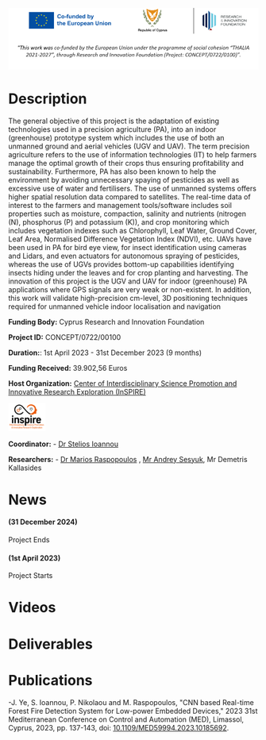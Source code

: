 ![Banner](/images/demetraBanner.png)

# Description
The general objective of this project is the adaptation of existing technologies used in a precision agriculture (PA), into an indoor (greenhouse) prototype system which includes the use of both an unmanned ground and aerial vehicles (UGV and
UAV). The term precision agriculture refers to the use of information technologies (IT) to help farmers manage the optimal growth of their crops thus ensuring profitability and sustainability. Furthermore, PA has also been known to help the
environment by avoiding unnecessary spaying of pesticides as well as excessive use of water and fertilisers. The use of unmanned systems offers higher spatial resolution data compared to satellites. The real-time data of interest to the farmers
and management tools/software includes soil properties such as moisture, compaction, salinity and nutrients (nitrogen (N), phosphorus (P) and potassium (K)), and crop monitoring which includes vegetation indexes such as Chlorophyll, Leaf Water,
Ground Cover, Leaf Area, Normalised Difference Vegetation Index (NDVI), etc. UAVs have been used in PA for bird eye view, for insect identification using cameras and Lidars, and even actuators for autonomous spraying of pesticides, whereas the use
of UGVs provides bottom-up capabilities identifying insects hiding under the leaves and for crop planting and harvesting. The innovation of this project is the UGV and UAV for indoor (greenhouse) PA applications where GPS signals are very weak or
non-existent. In addition, this work will validate high-precision cm-level, 3D positioning techniques required for unmanned vehicle indoor localisation and navigation

**Funding Body:** Cyprus Research and Innovation Foundation

**Project ID:** CONCEPT/0722/00100

**Duration:**: 1st April 2023 - 31st December 2023 (9 months)

**Funding Received:** 39.902,56 Euros

**Host Organization:** [Center of Interdisciplinary Science Promotion and Innovative Research Exploration (InSPIRE)](http://inspirecenter.org/)

<img src="./images/Picture2.png" width="75" >


**Coordinator:** - [Dr Stelios Ioannou](https://www.uclancyprus.ac.cy/academic/dr-stelios-ioannou/)

**Researchers:** - [Dr Marios Raspopoulos](https://www.uclancyprus.ac.cy/academic/dr-marios-raspopoulos/) , [Mr Andrey Sesyuk](https://www.linkedin.com/in/asesyuk/), Mr Demetris Kallasides

# News
#### (31 December 2024)
Project Ends

<!---
##### (23 Jauary 2024)
Paper titled 'Radar-based millimeter-Wave sensing for accurate 3D Indoor Positioning - Potentials and Challenges' gets accepted to the Journal on Indoor Seamless Positioning and Navigation

#### (06 December 2023)
[IPIN Paper](https://ieeexplore.ieee.org/document/10332537). gets published on IEEExplore

#### (25 September 2023 - 28 September 2023)
Project Team participates to the 13th International Conference on Indoor Positioning and Indoor Navigation (IPIN) was organized by the Fraunhofer Institute for Integrated Circuits IIS with the support of researchers from the German Aerospace Center (DLR) and the Stuttgart University of Applied Sciences. 

<img src="./images/Picture3.jpg" width="200" >  <img src="./images/Picture4.jpg" width="200" >  <img src="./images/Picture5.jpg" width="200" >  <img src="./images/Picture6.jpg" width="200" >  
--->

#### (1st April 2023) 
Project Starts


# Videos

<!---
[![3D Drone Positioning using mmWave Sensing](https://img.youtube.com/vi/5V9xu1u4u2c/0.jpg)](https://www.youtube.com/watch?v=5V9xu1u4u2c)
--->

# Deliverables
<!---
- [Deliverable 3.1](/deliverables/THESIS_D3.1.pdf)
- [Deliverable 3.2](/deliverables/THESIS_D3.2.pdf)
- [Deliverable 4.1](/deliverables/THESIS_D4.1.pdf)
- [Deliverable 4.2](/deliverables/THESIS_D4.2.pdf)
--->

# Publications

-J. Ye, S. Ioannou, P. Nikolaou and M. Raspopoulos, "CNN based Real-time Forest Fire Detection System for Low-power Embedded Devices," 2023 31st Mediterranean Conference on Control and Automation (MED), Limassol, Cyprus, 2023, pp. 137-143, doi: [10.1109/MED59994.2023.10185692](https://ieeexplore.ieee.org/document/10185692).

